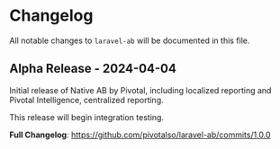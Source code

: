 # Changelog

All notable changes to `laravel-ab` will be documented in this file.

## Alpha Release - 2024-04-04

Initial release of Native AB by Pivotal, including localized reporting and Pivotal Intelligence, centralized reporting.

This release will begin integration testing.

**Full Changelog**: https://github.com/pivotalso/laravel-ab/commits/1.0.0
